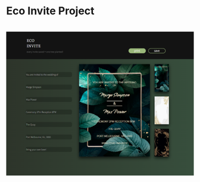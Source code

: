 <h1>Eco Invite Project<h1>
  
![Preview of Eco Invite Project](/preview/eco_invite_screenshot.png)
  
